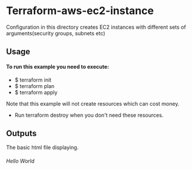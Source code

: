 # Terraform-aws-ec2-instance

Configuration in this directory creates EC2 instances with different sets of arguments(security groups, subnets etc)

## Usage

#### To run this example you need to execute:

- $ terraform init
- $ terraform plan
- $ terraform apply

Note that this example will not create resources which can cost money.
-   Run terraform
 destroy when you don't need these resources.


## Outputs

The basic html file displaying.
###### Hello World
